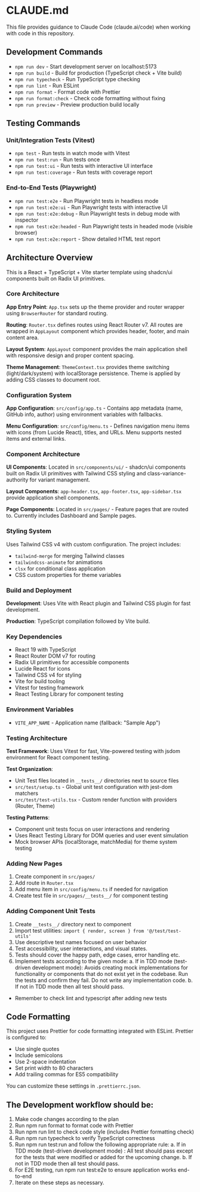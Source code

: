 # CLAUDE.md

This file provides guidance to Claude Code (claude.ai/code) when working with code in this repository.

## Development Commands

- `npm run dev` - Start development server on localhost:5173
- `npm run build` - Build for production (TypeScript check + Vite build)
- `npm run typecheck` - Run TypeScript type checking
- `npm run lint` - Run ESLint
- `npm run format` - Format code with Prettier
- `npm run format:check` - Check code formatting without fixing
- `npm run preview` - Preview production build locally

## Testing Commands

### Unit/Integration Tests (Vitest)

- `npm test` - Run tests in watch mode with Vitest
- `npm run test:run` - Run tests once
- `npm run test:ui` - Run tests with interactive UI interface
- `npm run test:coverage` - Run tests with coverage report

### End-to-End Tests (Playwright)

- `npm run test:e2e` - Run Playwright tests in headless mode
- `npm run test:e2e:ui` - Run Playwright tests with interactive UI
- `npm run test:e2e:debug` - Run Playwright tests in debug mode with inspector
- `npm run test:e2e:headed` - Run Playwright tests in headed mode (visible browser)
- `npm run test:e2e:report` - Show detailed HTML test report

## Architecture Overview

This is a React + TypeScript + Vite starter template using shadcn/ui components built on Radix UI primitives.

### Core Architecture

**App Entry Point**: `App.tsx` sets up the theme provider and router wrapper using `BrowserRouter` for standard routing.

**Routing**: `Router.tsx` defines routes using React Router v7. All routes are wrapped in `AppLayout` component which provides header, footer, and main content area.

**Layout System**: `AppLayout` component provides the main application shell with responsive design and proper content spacing.

**Theme Management**: `ThemeContext.tsx` provides theme switching (light/dark/system) with localStorage persistence. Theme is applied by adding CSS classes to document root.

### Configuration System

**App Configuration**: `src/config/app.ts` - Contains app metadata (name, GitHub info, author) using environment variables with fallbacks.

**Menu Configuration**: `src/config/menu.ts` - Defines navigation menu items with icons (from Lucide React), titles, and URLs. Menu supports nested items and external links.

### Component Architecture

**UI Components**: Located in `src/components/ui/` - shadcn/ui components built on Radix UI primitives with Tailwind CSS styling and class-variance-authority for variant management.

**Layout Components**: `app-header.tsx`, `app-footer.tsx`, `app-sidebar.tsx` provide application shell components.

**Page Components**: Located in `src/pages/` - Feature pages that are routed to. Currently includes Dashboard and Sample pages.

### Styling System

Uses Tailwind CSS v4 with custom configuration. The project includes:

- `tailwind-merge` for merging Tailwind classes
- `tailwindcss-animate` for animations
- `clsx` for conditional class application
- CSS custom properties for theme variables

### Build and Deployment

**Development**: Uses Vite with React plugin and Tailwind CSS plugin for fast development.

**Production**: TypeScript compilation followed by Vite build.

### Key Dependencies

- React 19 with TypeScript
- React Router DOM v7 for routing
- Radix UI primitives for accessible components
- Lucide React for icons
- Tailwind CSS v4 for styling
- Vite for build tooling
- Vitest for testing framework
- React Testing Library for component testing

### Environment Variables

- `VITE_APP_NAME` - Application name (fallback: "Sample App")

### Testing Architecture

**Test Framework**: Uses Vitest for fast, Vite-powered testing with jsdom environment for React component testing.

**Test Organization**:

- Unit Test files located in `__tests__/` directories next to source files
- `src/test/setup.ts` - Global unit test configuration with jest-dom matchers
- `src/test/test-utils.tsx` - Custom render function with providers (Router, Theme)

**Testing Patterns**:

- Component unit tests focus on user interactions and rendering
- Uses React Testing Library for DOM queries and user event simulation
- Mock browser APIs (localStorage, matchMedia) for theme system testing

### Adding New Pages

1. Create component in `src/pages/`
2. Add route in `Router.tsx`
3. Add menu item in `src/config/menu.ts` if needed for navigation
4. Create test file in `src/pages/__tests__/` for component testing

### Adding Component Unit Tests

1. Create `__tests__/` directory next to component
2. Import test utilities: `import { render, screen } from '@/test/test-utils'`
3. Use descriptive test names focused on user behavior
4. Test accessibility, user interactions, and visual states.
5. Tests should cover the happy path, edge cases, error handling etc.
6. Implement tests according to the given mode:
   a. If in TDD mode (test-driven development mode):
   Avoids creating mock implementations for functionality or components that do not exist yet in the codebase.
   Run the tests and confirm they fail. Do not write any implementation code.
   b. If not in TDD mode then all test should pass.

- Remember to check lint and typescript after adding new tests

## Code Formatting

This project uses Prettier for code formatting integrated with ESLint. Prettier is configured to:

- Use single quotes
- Include semicolons
- Use 2-space indentation
- Set print width to 80 characters
- Add trailing commas for ES5 compatibility

You can customize these settings in `.prettierrc.json`.

## The Development workflow should be:

1. Make code changes according to the plan
2. Run npm run format to format code with Prettier
3. Run npm run lint to check code style (includes Prettier formatting check)
4. Run npm run typecheck to verify TypeScript correctness
5. Run npm run test:run and follow the following appropriate rule:
   a. If in TDD mode (test-driven development mode) :
   All test should pass except for the tests that were modified or added for the upcoming change.
   b. If not in TDD mode then all test should pass.
6. For E2E testing, run npm run test:e2e to ensure application works end-to-end
7. Iterate on these steps as necessary.
